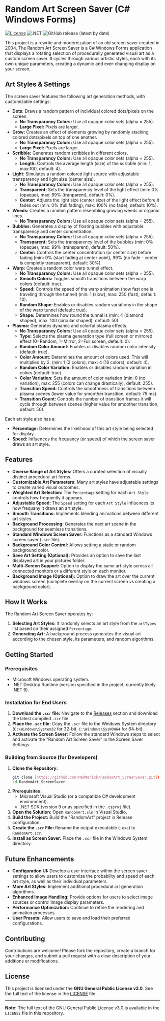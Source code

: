 # Random Art Screen Saver (C# Windows Forms)

[![License](https://img.shields.io/badge/License-GPLv3-blue.svg)](https://www.gnu.org/licenses/gpl-3.0)
![.NET](https://github.com/MadMerick/RandomArt_ScreenSaver/workflows/.NET/badge.svg)
![GitHub release (latest by date)](https://img.shields.io/github/v/release/MadMerick/RandomArt_ScreenSaver)

This project is a rewrite and modernization of an old screen saver created in 2004. The Random Art Screen Saver is a C# Windows Forms application that displays a rotating selection of procedurally generated visual art as a custom screen saver. It cycles through various artistic styles, each with its own unique parameters, creating a dynamic and ever-changing display on your screen.

## Art Styles & Settings

The screen saver features the following art generation methods, with customizable settings:

* **Dots:** Draws a random pattern of individual colored dots/pixels on the screen.
    * **No Transparancy Colors:** Use all opaque color sets (alpha = 255).
    * **Large Pixel:** Pixels are larger.
* **Grow:** Creates an effect of elements growing by randomly stacking colored dots/pixels on top of one another.
    * **No Transparancy Colors:** Use all opaque color sets (alpha = 255).
    * **Large Pixel:** Pixels are larger.
* **Scribble:** Generates random scribbles in different colors.
    * **No Transparancy Colors:** Use all opaque color sets (alpha = 255).
    * **Length:** Controls the average length (size) of the scribble (min: 1, max:100, default: 4).
* **Light:** Simulates a random colored light source with adjustable transparency and light size (center size).
    * **No Transparancy Colors:** Use all opaque color sets (alpha = 255).
    * **Transparent:** Sets the transparency level of the light effect (min: 0% (opaque), max: 99% (tranparent), default: 0%).
    * **Center:** Adjusts the light size (center size) of the light effect before it fades out (min: 0% (full fading), max: 100% (no fade), default: 10%).
* **Weeds:** Creates a random pattern resembling growing weeds or organic lines.
    * **No Transparancy Colors:** Use all opaque color sets (alpha = 255).
* **Bubbles:** Generates a display of floating bubbles with adjustable transparency and center concentration.
    * **No Transparancy Colors:** Use all opaque color sets (alpha = 255).
    * **Transparent:** Sets the transparency level of the bubbles (min: 0% (opaque), max: 99% (transparent), default: 50%).
    * **Center:** Controls the center concentration (or center size) before fading (min: 0% (start fading at center point), 99% (no fade - center is completly transparent), default: 30%).
* **Warp:** Creates a random color warp tunnel effect.
    * **No Transparancy Colors:** Use all opaque color sets (alpha = 255).
    * **Smooth Colors:** Toggles smooth transitions between the warp colors (default: true).
    * **Speed:** Controls the speed of the warp animation (how fast one is traveling through the tunnel) (min: 1 (slow), max: 250 (fast), default: 10).
    * **Random Shape:** Enables or disables random variations in the shape of the warp tunnel (default: true).
    * **Shape:** Determines how round the tunnal is (min: 4 (diamond shaped), max: 100 (circular shaped), default: 50).
* **Plasma:** Generates dynamic and colorful plasma effects.
    * **No Transparancy Colors:** Use all opaque color sets (alpha = 255).
    * **Type:** Selects the plasma generation type (full screen or mirrored effect (0=Random, 1=Mirror, 2=Full screen, default: 0).
    * **Random Color Amount:** Enables or disables random color intensity (default: true).
    * **Color Amount:** Determines the amount of colors used. This will multiplied by 2. (min: 1 (2 colors), max: 4 (16 colors), default: 4).
    * **Random Color Variation:** Enables or disables random variation in colors (default: true).
    * **Color Variation:** Sets the amount of color variation (min: 0 (no variation), max: 255 (colors can change drastically), default: 255).
    * **Transition Speed:** Controls the smoothness of transitions between plasma scenes (lower value for smoother transition, default: 75 ms).
    * **Transition Count:** Controls the number of transition frames it will cycle through between scenes (higher value for smoother transition, default: 50).

Each art style also has a:

* **Percentage:** Determines the likelihood of this art style being selected for display.
* **Speed:** Influences the frequancy (or speed) of which the screen saver draws an art style.

## Features

* **Diverse Range of Art Styles:** Offers a curated selection of visually distinct procedural art forms.
* **Customizable Art Parameters:** Many art styles have adjustable settings to create varied visual outcomes.
* **Weighted Art Selection:** The `Percentage` setting for each `Art Style` controls how frequently it appears.
* **Adjustable Speed:** The `Speed` setting for each `Art Style` influences its how frequany it draws an art style.
* **Smooth Transitions:** Implements blending animations between different art styles.
* **Background Processing:** Generates the next art scene in the background for seamless transitions.
* **Standard Windows Screen Saver:** Functions as a standard Windows screen saver (`.scr` file).
* **Background Color Control:** Allows setting a static or random background color.
* **Save Art Setting (Optional):** Provides an option to save the last displayed art in your pictures folder.
* **Multi-Screen Support:** Option to display the same art style across all connected monitors or a different style on each monitor.
* **Background Image (Optional):** Option to draw the art over the current windows screen (complete overlay on the current screen vs creating a background color).

## How It Works

The Random Art Screen Saver operates by:

1.  **Selecting Art Styles:** It randomly selects an art style from the `artTypes` list based on their assigned `Percentage`.
2.  **Generating Art:** A background process generates the visual art according to the chosen style, its parameters, and random algorithms.

## Getting Started

### Prerequisites

* Microsoft Windows operating system.
* .NET Desktop Runtime (version specified in the project, currently likely .NET 9).

### Installation for End Users

1.  **Download the `.scr` file:** Navigate to the [Releases](https://github.com/MadMerick/RandomArt_ScreenSaver/releases) section and download the latest compiled `.scr` file.
2.  **Place the `.scr` file:** Copy the `.scr` file to the Windows System directory (`C:\Windows\System32` for 32-bit, `C:\Windows\SysWOW64` for 64-bit).
3.  **Activate the Screen Saver:** Follow the standard Windows steps to select and activate the "Random Art Screen Saver" in the Screen Saver Settings.

### Building from Source (for Developers)

1.  **Clone the Repository:**
    ```bash
    git clone [https://github.com/MadMerick/RandomArt_ScreenSaver.git](https://github.com/MadMerick/RandomArt_ScreenSaver.git)
    cd RandomArt_ScreenSaver
    ```
2.  **Prerequisites:**
    * Microsoft Visual Studio (or a compatible C# development environment).
    * .NET SDK (version 9 or as specified in the `.csproj` file).
3.  **Open the Solution:** Open `RandomArt.sln` in Visual Studio.
4.  **Build the Project:** Build the "RandomArt" project in Release configuration.
5.  **Create the `.scr` File:** Rename the output executable (`.exe`) to `RandomArt.scr`.
6.  **Install as Screen Saver:** Place the `.scr` file in the Windows System directory.

## Future Enhancements

* **Configuration UI:** Develop a user interface within the screen saver settings to allow users to customize the probability and speed of each art style, as well as their individual parameters.
* **More Art Styles:** Implement additional procedural art generation algorithms.
* **Enhanced Image Handling:** Provide options for users to select image sources or control image display parameters.
* **Performance Optimization:** Continue to refine the rendering and animation processes.
* **User Presets:** Allow users to save and load their preferred configurations.

## Contributing

Contributions are welcome! Please fork the repository, create a branch for your changes, and submit a pull request with a clear description of your additions or modifications.

## License

This project is licensed under the **GNU General Public License v3.0**. See the full text of the license in the [LICENSE](LICENSE) file.

---

**Note:** The full text of the GNU General Public License v3.0 is available in the `LICENSE` file in this repository.

